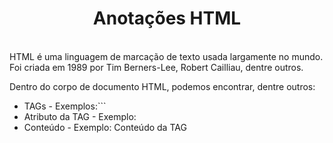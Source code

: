 <h1 style="text-align: center;">Anotações HTML</h1>
<br>
HTML é uma linguagem de marcação de texto usada largamente no mundo. Foi criada em 1989 por Tim Berners-Lee, Robert Cailliau, dentre outros.  

Dentro do corpo de documento HTML, podemos encontrar, dentre outros: 
 * TAGs - Exemplos:```<tag> </tag> 
 * Atributo da TAG - Exemplo: <tag atributo="valor"> </tag>  
 * Conteúdo - Exemplo: <tag atributo="valor">Conteúdo da TAG </tag>